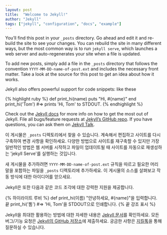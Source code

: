 ```yaml
---
layout: post
title:  "Welcome to Jekyll!"
author: "Jekyll"
tags: ["jekyll", "configuration", "docs", "example"]
---
```


You’ll find this post in your `_posts` directory. Go ahead and edit it and re-build the site to see your changes. You can rebuild the site in many different ways, but the most common way is to run `jekyll serve`, which launches a web server and auto-regenerates your site when a file is updated.

To add new posts, simply add a file in the `_posts` directory that follows the convention `YYYY-MM-DD-name-of-post.ext` and includes the necessary front matter. Take a look at the source for this post to get an idea about how it works.

Jekyll also offers powerful support for code snippets: like these

{% highlight ruby %}
def print_hi(name)
  puts "Hi, #{name}"
end
print_hi('Tom')
#=> prints 'Hi, Tom' to STDOUT.
{% endhighlight %}

Check out the [Jekyll docs][jekyll-docs] for more info on how to get the most out of Jekyll. File all bugs/feature requests at [Jekyll’s GitHub repo][jekyll-gh]. If you have questions, you can ask them on [Jekyll Talk][jekyll-talk].

이 게시물은 `_posts` 디렉토리에서 찾을 수 있습니다. 계속해서 편집하고 사이트를 다시 구축하여 변경 사항을 확인하세요. 다양한 방법으로 사이트를 재구축할 수 있지만 가장 일반적인 방법은 웹 서버를 시작하고 파일이 업데이트될 때 사이트를 자동으로 재생성하는 'jekyll Serve'를 실행하는 것입니다.

새 게시물을 추가하려면 `YYYY-MM-DD-name-of-post.ext` 규칙을 따르고 필요한 머리말을 포함하는 파일을 `_posts` 디렉토리에 추가하세요. 이 게시물의 소스를 살펴보고 작동 방식에 대한 아이디어를 얻으세요.

Jekyll은 또한 다음과 같은 코드 조각에 대한 강력한 지원을 제공합니다.

{% 하이라이트 루비 %}
def print_hi(이름)
  "안녕하세요, #{name}"을 입력합니다.
끝
print_hi('톰')
#=> 'Hi, Tom'을 STDOUT으로 인쇄합니다.
{% 끝 강조 표시 %}

Jekyll을 최대한 활용하는 방법에 대한 자세한 내용은 [Jekyll 문서][jekyll-docs]를 확인하세요. 모든 버그/기능 요청은 [Jekyll의 GitHub 저장소][jekyll-gh]에 제출하세요. 궁금한 사항은 [지킬톡][jekyll-talk]을 통해 질문하실 수 있습니다.

[jekyll-docs]: https://jekyllrb.com/docs/home
[jekyll-gh]:   https://github.com/jekyll/jekyll
[jekyll-talk]: https://talk.jekyllrb.com/

